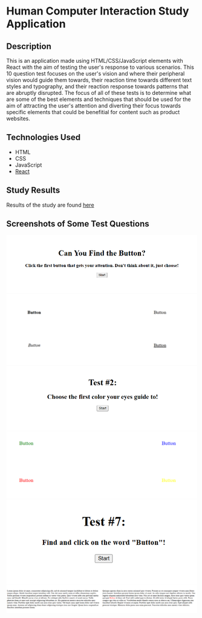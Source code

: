 # Human Computer Interaction Study Application
## Description
This is an application made using HTML/CSS/JavaScript elements with React with the aim of testing the user's response to various scenarios. This 10 question test focuses on the user's vision and where their peripheral vision would guide them towards, their reaction time towards different text styles and typography, and their reaction response towards patterns that are abruptly disrupted. The focus of all of these tests is to determine what are some of the best elements and techniques that should be used for the aim of attracting the user's attention and diverting their focus towards specific elements that could be benefitial for content such as product websites.

## Technologies Used
- HTML
- CSS
- JavaScript
- [React](https://react.dev/)

## Study Results
Results of the study are found [here](https://github.com/ItsBrianUribe/Human-Computer-Interaction-Application/blob/13d967d833a464edfbd767fc3bdc038b36dd99b5/Experiment%20Results.pdf)

## Screenshots of Some Test Questions
![alt text](https://github.com/ItsBrianUribe/Human-Computer-Interaction-Application/blob/13d967d833a464edfbd767fc3bdc038b36dd99b5/Images/Screenshot%202025-09-04%20090944.png "Starting Screen")
![alt text](https://github.com/ItsBrianUribe/Human-Computer-Interaction-Application/blob/13d967d833a464edfbd767fc3bdc038b36dd99b5/Images/Screenshot%202025-09-04%20091031.png "Test 1")
![alt text](https://github.com/ItsBrianUribe/Human-Computer-Interaction-Application/blob/13d967d833a464edfbd767fc3bdc038b36dd99b5/Images/Screenshot%202025-09-04%20091047.png "Test 2 Instructions")
![alt text](https://github.com/ItsBrianUribe/Human-Computer-Interaction-Application/blob/13d967d833a464edfbd767fc3bdc038b36dd99b5/Images/Screenshot%202025-09-04%20091106.png "Test 2")
![alt text](https://github.com/ItsBrianUribe/Human-Computer-Interaction-Application/blob/13d967d833a464edfbd767fc3bdc038b36dd99b5/Images/Screenshot%202025-09-04%20091149.png "Test 7 Instructions")
![alt text](https://github.com/ItsBrianUribe/Human-Computer-Interaction-Application/blob/13d967d833a464edfbd767fc3bdc038b36dd99b5/Images/Screenshot%202025-09-04%20091204.png "Test 7")
